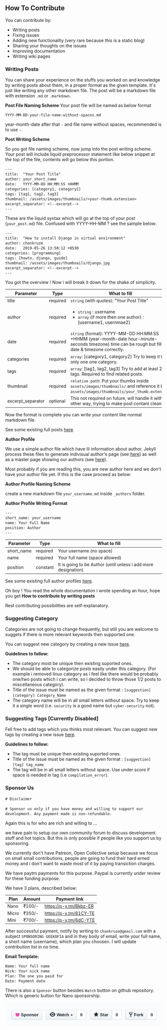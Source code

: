 ## How To Contribute

You can contribute by:
- Writing posts
- Fixing issues
- Adding new functionality (very rare because this is a static blog)
- Sharing your thoughts on the issues
- Improving documentation
- Writing wiki pages

### Writing Posts

You can share your experience on the stuffs you worked on and knowledge by writing posts about them, in a proper format as the given template. It's just like writing any other markdown file.
The post will be a markdown file with extension `.md` or `.markdown`.

**Post File Naming Scheme**
Your post file will be named as below format
```
YYYY-MM-DD-your-file-name-without-spaces.md
```
year-month-date after that `-` and file name without spaces, recommended is to use `-`.

**Post Writing Scheme**

So you got file naming scheme, now jump into the post writing scheme. Your post will include liquid preprocessor statement like below snippet at the top of the file, contents will go below this portion.

```
---
title:  "Your Post Title"
author: your_short_name
date:   YYYY-MM-DD HH:MM:SS +HHMM
categories: [category1, category2]
tags: [tag1, tag2, tag3]
thumbnail: /assets/images/thumbnails/<your-thumb.extension>
excerpt_separator: <!--excerpt-->
---
```

These are the liquid syntax which will go at the top of your post (`your_post.md`) file. Confused with YYYY-HH-MM ? see the sample below:

```
---
title:  "How to install Django in virtual environment"
author: chankruze
date:   2019-05-26 13:58:12 +0530
categories: [programming]
tags: [howto, django, guide]
thumbnail: /assets/images/thumbnails/django.jpg
excerpt_separator: <!--excerpt-->
---
```

You got the overview ! Now i will break it down for the shake of simplicity.

Parameter   | Type      | What to fill
------------|-----------|----------------------------
title       | required  | `string` (with quotes): "Your Post Title"
author      | required  | <ul><li>`string` : username</li><li>`array` (if more then one author) : [username1, usernmae2]</li></ul>
date        | required  | `string` (format): YYYY-MM-DD HH:MM:SS +HHMM (year-month-date hour-minute-seconds timezone) time can be rough but fill date & timezone correctly.
categories  | required  | `array`: [category1, category2] Try to keep it to only one one category.
tags        | required  | `array`: [tag1, tag2, tag3] Try to add at least 2 tags. Required to find related posts.
thumbnail   | required  | `relative path`: Put your thumbs inside `assets/images/thumbnails/` and reference it by `assets/images/thumbnails/your_thumb.extension`
excerpt_separator | optional | This not required on future, will handle it with other way, trying to make post contant clean.

Now the format is complete you can write your content like normal markdown file.

See some existing full posts [here](https://github.com/GEEKOFIA/blog/tree/master/_posts).

**Author Profile**

We use a simple author file which have lil information about author. Jekyll process these files to generate indivisual author's page (see [here](https://blog.geekofia.in/authors/chankruze.html)) as well as a master page showing our authors (see [here](https://blog.geekofia.in/authors/)).

Most probably if you are reading this, you are new author here and we don't have your author file yet. If this is the case proceed as below:

**Author Profile Naming Scheme**

create a new markdown file `your_username.md` inside `_authors` folder.

**Author Profile Writing Format**

```
---
short_name: your_username
name: Your Full Name
position: Author
---
```

Parameter   | Type      | What to fill
------------|-----------|----------------------------
short_name  | required  | Your username (no space)
name        | required  | Your full name (space allowed)
position    | constant  | It is going to be Author (until unless i add more designation)

See some existing full author profiles [here](https://github.com/GEEKOFIA/blog/tree/master/_authors).

Oh boy !
You read the whole documentation i wrote spending an hour, hope you get **How to contribute by writing posts**

Rest contributing possibilities are self-explanatory.

### Suggesting Category

Categories are not going to change frequently, but still you are welcome to suggets if there is more relevant keywords then supported one.

You can suggest new category by creating a new issue [here](https://github.com/GEEKOFIA/blog/issues).

**Guidelines to follow:**

- The category most be unique then existing suported ones.
- We should be able to categorize posts easily under this category. (For example i removed linux category as i feel like there would be probably one/two posts which i can write, so i decided to throw those 1/2 posts to miscellaneous category).
- Title of the issue must be named as the given format : `[suggestion][category] Category_Name`
- The category name will be in all small letters without space. Try to keep it a single word (i.e. `security` is a good name but `cyber-security` not).

### Suggesting Tags [Currently Disabled]

Fell free to add tags which you thinks most relevant.
You can suggest new tags by creating a new issue [here](https://github.com/GEEKOFIA/blog/issues).

**Guidelines to follow:**

- The tag must be unique then existing suported ones.
- Title of the issue must be named as the given format : `[suggestion][tag] tag_name`
- The tag will be in all small letters without space. Use under score if space is needed in tag (i.e `compilation_error`).

### Sponsor Us

```
# Disclaimer

# Sponsor us only if you have money and willing to support our development. Any payment made is non-refundable.
```

Again this is for who are rich and willing to ... 

we have paln to setup our own community forum to discuss development stuff and hot topics. But this is only possible if people like you support us by sponsoring.

We currently don't have Patreon, Open Collective setup because we focus on small small contributions, people are going to fund their hard erned money and i don't want to waste most of it by paying transiction charges.

We have paytm payments for this purpose. Paypal is currently under review for these funding purpose.

We have 3 plans, described below:

Plan | Amount   | Payment link
-----|----------|------------
Nano | ₹100/-   | https://p-y.tm/Bkbz-ER
Micro| ₹350/-   | https://p-y.tm/81CY-TE
Mini | ₹700/-   | https://p-y.tm/6dC-YTE

After successful payment, notify by writing to `chankruze@gmail.com` with a subject `SPONSORING GEEKOFIA` and in they body of email, write your full name, a short name (username), which plan you choosen. I will update contribution list in no time.

**Email Template:**

```
Name: Your full name
Nick: Your nick name
Plan: The one you paid for
Date: Payment date
```

There is also a `Sponsor` button besides `Watch` button on github repository. Which is generic button for Nano sponsorship.

![sponsor button image](/assets/images/sponsor-btn.png)